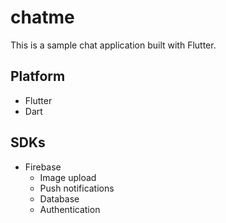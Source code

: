 # chatme
This is a sample chat application built with Flutter.

## Platform
- Flutter
- Dart

## SDKs
- Firebase
  - Image upload
  - Push notifications
  - Database
  - Authentication